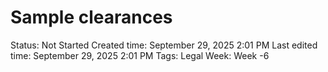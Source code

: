 # Sample clearances

Status: Not Started
Created time: September 29, 2025 2:01 PM
Last edited time: September 29, 2025 2:01 PM
Tags: Legal
Week: Week -6